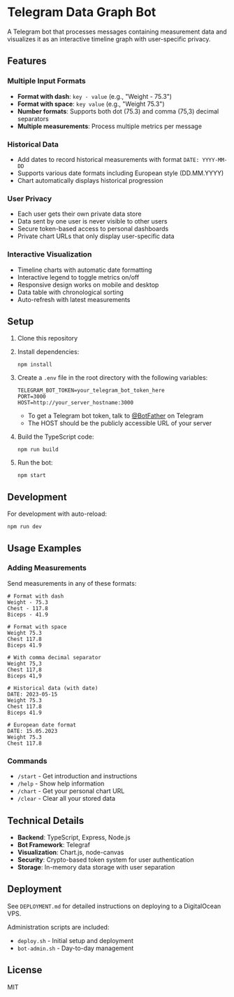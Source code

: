 # Telegram Data Graph Bot

A Telegram bot that processes messages containing measurement data and visualizes it as an interactive timeline graph with user-specific privacy.

## Features

### Multiple Input Formats
- **Format with dash**: `key - value` (e.g., "Weight - 75.3")
- **Format with space**: `key value` (e.g., "Weight 75.3")
- **Number formats**: Supports both dot (75.3) and comma (75,3) decimal separators
- **Multiple measurements**: Process multiple metrics per message

### Historical Data
- Add dates to record historical measurements with format `DATE: YYYY-MM-DD`
- Supports various date formats including European style (DD.MM.YYYY)
- Chart automatically displays historical progression

### User Privacy
- Each user gets their own private data store
- Data sent by one user is never visible to other users
- Secure token-based access to personal dashboards
- Private chart URLs that only display user-specific data

### Interactive Visualization
- Timeline charts with automatic date formatting
- Interactive legend to toggle metrics on/off
- Responsive design works on mobile and desktop
- Data table with chronological sorting
- Auto-refresh with latest measurements

## Setup

1. Clone this repository
2. Install dependencies:
   ```
   npm install
   ```
3. Create a `.env` file in the root directory with the following variables:
   ```
   TELEGRAM_BOT_TOKEN=your_telegram_bot_token_here
   PORT=3000
   HOST=http://your_server_hostname:3000
   ```
   - To get a Telegram bot token, talk to [@BotFather](https://t.me/BotFather) on Telegram
   - The HOST should be the publicly accessible URL of your server

4. Build the TypeScript code:
   ```
   npm run build
   ```

5. Run the bot:
   ```
   npm start
   ```

## Development

For development with auto-reload:
```
npm run dev
```

## Usage Examples

### Adding Measurements

Send measurements in any of these formats:

```
# Format with dash
Weight - 75.3
Chest - 117.8
Biceps - 41.9

# Format with space
Weight 75.3
Chest 117.8
Biceps 41.9

# With comma decimal separator
Weight 75,3
Chest 117,8
Biceps 41,9

# Historical data (with date)
DATE: 2023-05-15
Weight 75.3
Chest 117.8
Biceps 41.9

# European date format
DATE: 15.05.2023
Weight 75.3
Chest 117.8
```

### Commands

- `/start` - Get introduction and instructions
- `/help` - Show help information
- `/chart` - Get your personal chart URL
- `/clear` - Clear all your stored data

## Technical Details

- **Backend**: TypeScript, Express, Node.js
- **Bot Framework**: Telegraf
- **Visualization**: Chart.js, node-canvas
- **Security**: Crypto-based token system for user authentication
- **Storage**: In-memory data storage with user separation

## Deployment

See `DEPLOYMENT.md` for detailed instructions on deploying to a DigitalOcean VPS.

Administration scripts are included:
- `deploy.sh` - Initial setup and deployment
- `bot-admin.sh` - Day-to-day management

## License

MIT

